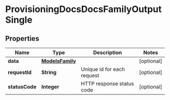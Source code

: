 

# ProvisioningDocsDocsFamilyOutputSingle


## Properties

| Name | Type | Description | Notes |
|------------ | ------------- | ------------- | -------------|
|**data** | [**ModelsFamily**](ModelsFamily.md) |  |  [optional] |
|**requestId** | **String** | Unique id for each request |  [optional] |
|**statusCode** | **Integer** | HTTP response status code |  [optional] |




